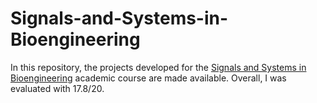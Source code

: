 # Signals-and-Systems-in-Bioengineering

In this repository, the projects developed for the [Signals and Systems in Bioengineering](https://fenix.tecnico.ulisboa.pt/cursos/mebiom/disciplina-curricular/1529008522385) academic course are made available. Overall, I was evaluated with 17.8/20. 

